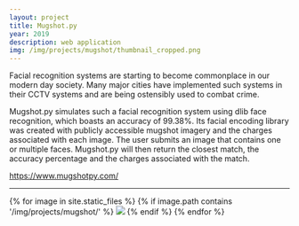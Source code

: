 ```yaml
---
layout: project
title: Mugshot.py
year: 2019
description: web application
img: /img/projects/mugshot/thumbnail_cropped.png
---
```


Facial recognition systems are starting to become commonplace in our modern day society. Many major cities have implemented such systems in their CCTV systems and are being ostensibly used to combat crime.

Mugshot.py simulates such a facial recognition system using dlib face recognition, which boasts an accuracy of 99.38%. Its facial encoding library was created with publicly accessible mugshot imagery and the charges associated with each image. The user submits an image that contains one or multiple faces. Mugshot.py will then return the closest match, the accuracy percentage and the charges associated with the match.

<a href="https://www.mugshotpy.com/">https://www.mugshotpy.com/</a>

<hr>

<div>
{% for image in site.static_files %}
  {% if image.path contains '/img/projects/mugshot/' %}
    <img class="projectimage" src="{{ site.baseurl }}{{ image.path }}">
  {% endif %}
{% endfor %}
</div>




